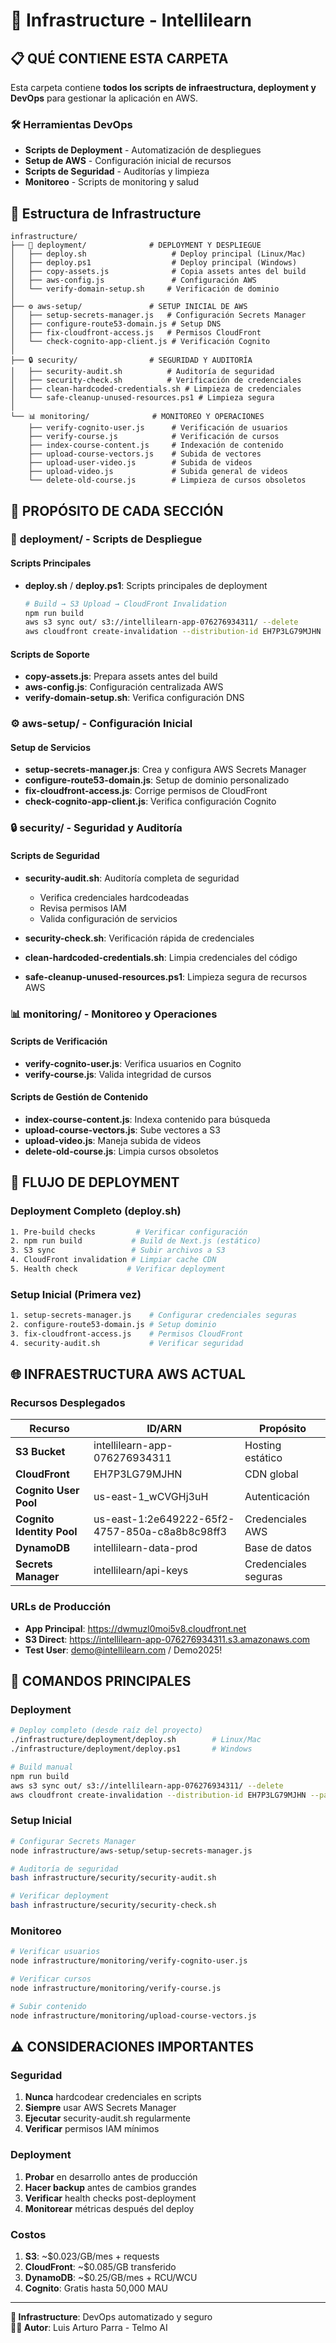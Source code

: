 # 🚀 Infrastructure - Intellilearn

## 📋 **QUÉ CONTIENE ESTA CARPETA**

Esta carpeta contiene **todos los scripts de infraestructura, deployment y DevOps** para gestionar la aplicación en AWS.

### 🛠️ **Herramientas DevOps**
- **Scripts de Deployment** - Automatización de despliegues
- **Setup de AWS** - Configuración inicial de recursos
- **Scripts de Seguridad** - Auditorías y limpieza
- **Monitoreo** - Scripts de monitoring y salud

## 📁 **Estructura de Infrastructure**

```
infrastructure/
├── 🚀 deployment/              # DEPLOYMENT Y DESPLIEGUE
│   ├── deploy.sh                   # Deploy principal (Linux/Mac)
│   ├── deploy.ps1                  # Deploy principal (Windows)
│   ├── copy-assets.js              # Copia assets antes del build
│   ├── aws-config.js               # Configuración AWS
│   └── verify-domain-setup.sh     # Verificación de dominio
│
├── ⚙️ aws-setup/               # SETUP INICIAL DE AWS
│   ├── setup-secrets-manager.js   # Configuración Secrets Manager
│   ├── configure-route53-domain.js # Setup DNS
│   ├── fix-cloudfront-access.js   # Permisos CloudFront
│   └── check-cognito-app-client.js # Verificación Cognito
│
├── 🔒 security/                # SEGURIDAD Y AUDITORÍA
│   ├── security-audit.sh          # Auditoría de seguridad
│   ├── security-check.sh          # Verificación de credenciales
│   ├── clean-hardcoded-credentials.sh # Limpieza de credenciales
│   └── safe-cleanup-unused-resources.ps1 # Limpieza segura
│
└── 📊 monitoring/              # MONITOREO Y OPERACIONES
    ├── verify-cognito-user.js      # Verificación de usuarios
    ├── verify-course.js            # Verificación de cursos
    ├── index-course-content.js     # Indexación de contenido
    ├── upload-course-vectors.js    # Subida de vectores
    ├── upload-user-video.js        # Subida de videos
    ├── upload-video.js             # Subida general de videos
    └── delete-old-course.js        # Limpieza de cursos obsoletos
```

## 🎯 **PROPÓSITO DE CADA SECCIÓN**

### 🚀 **deployment/** - Scripts de Despliegue

#### **Scripts Principales**
- **deploy.sh** / **deploy.ps1**: Scripts principales de deployment
  ```bash
  # Build → S3 Upload → CloudFront Invalidation
  npm run build
  aws s3 sync out/ s3://intellilearn-app-076276934311/ --delete
  aws cloudfront create-invalidation --distribution-id EH7P3LG79MJHN --paths "/*"
  ```

#### **Scripts de Soporte**
- **copy-assets.js**: Prepara assets antes del build
- **aws-config.js**: Configuración centralizada AWS
- **verify-domain-setup.sh**: Verifica configuración DNS

### ⚙️ **aws-setup/** - Configuración Inicial

#### **Setup de Servicios**
- **setup-secrets-manager.js**: Crea y configura AWS Secrets Manager
- **configure-route53-domain.js**: Setup de dominio personalizado
- **fix-cloudfront-access.js**: Corrige permisos de CloudFront
- **check-cognito-app-client.js**: Verifica configuración Cognito

### 🔒 **security/** - Seguridad y Auditoría

#### **Scripts de Seguridad**
- **security-audit.sh**: Auditoría completa de seguridad
  - Verifica credenciales hardcodeadas
  - Revisa permisos IAM
  - Valida configuración de servicios
  
- **security-check.sh**: Verificación rápida de credenciales
- **clean-hardcoded-credentials.sh**: Limpia credenciales del código
- **safe-cleanup-unused-resources.ps1**: Limpieza segura de recursos AWS

### 📊 **monitoring/** - Monitoreo y Operaciones

#### **Scripts de Verificación**
- **verify-cognito-user.js**: Verifica usuarios en Cognito
- **verify-course.js**: Valida integridad de cursos

#### **Scripts de Gestión de Contenido**
- **index-course-content.js**: Indexa contenido para búsqueda
- **upload-course-vectors.js**: Sube vectores a S3
- **upload-video.js**: Maneja subida de videos
- **delete-old-course.js**: Limpia cursos obsoletos

## 🔄 **FLUJO DE DEPLOYMENT**

### **Deployment Completo** (deploy.sh)
```bash
1. Pre-build checks         # Verificar configuración
2. npm run build           # Build de Next.js (estático)
3. S3 sync                 # Subir archivos a S3
4. CloudFront invalidation # Limpiar cache CDN
5. Health check           # Verificar deployment
```

### **Setup Inicial** (Primera vez)
```bash
1. setup-secrets-manager.js    # Configurar credenciales seguras
2. configure-route53-domain.js # Setup dominio
3. fix-cloudfront-access.js    # Permisos CloudFront
4. security-audit.sh           # Verificar seguridad
```

## 🌐 **INFRAESTRUCTURA AWS ACTUAL**

### **Recursos Desplegados**
| Recurso | ID/ARN | Propósito |
|---------|--------|-----------|
| **S3 Bucket** | intellilearn-app-076276934311 | Hosting estático |
| **CloudFront** | EH7P3LG79MJHN | CDN global |
| **Cognito User Pool** | us-east-1_wCVGHj3uH | Autenticación |
| **Cognito Identity Pool** | us-east-1:2e649222-65f2-4757-850a-c8a8b8c98ff3 | Credenciales AWS |
| **DynamoDB** | intellilearn-data-prod | Base de datos |
| **Secrets Manager** | intellilearn/api-keys | Credenciales seguras |

### **URLs de Producción**
- **App Principal**: https://dwmuzl0moi5v8.cloudfront.net
- **S3 Direct**: https://intellilearn-app-076276934311.s3.amazonaws.com
- **Test User**: demo@intellilearn.com / Demo2025!

## 🚀 **COMANDOS PRINCIPALES**

### **Deployment**
```bash
# Deploy completo (desde raíz del proyecto)
./infrastructure/deployment/deploy.sh        # Linux/Mac
./infrastructure/deployment/deploy.ps1       # Windows

# Build manual
npm run build
aws s3 sync out/ s3://intellilearn-app-076276934311/ --delete
aws cloudfront create-invalidation --distribution-id EH7P3LG79MJHN --paths "/*"
```

### **Setup Inicial**
```bash
# Configurar Secrets Manager
node infrastructure/aws-setup/setup-secrets-manager.js

# Auditoría de seguridad
bash infrastructure/security/security-audit.sh

# Verificar deployment
bash infrastructure/security/security-check.sh
```

### **Monitoreo**
```bash
# Verificar usuarios
node infrastructure/monitoring/verify-cognito-user.js

# Verificar cursos
node infrastructure/monitoring/verify-course.js

# Subir contenido
node infrastructure/monitoring/upload-course-vectors.js
```

## ⚠️ **CONSIDERACIONES IMPORTANTES**

### **Seguridad**
1. **Nunca** hardcodear credenciales en scripts
2. **Siempre** usar AWS Secrets Manager
3. **Ejecutar** security-audit.sh regularmente
4. **Verificar** permisos IAM mínimos

### **Deployment**
1. **Probar** en desarrollo antes de producción
2. **Hacer backup** antes de cambios grandes
3. **Verificar** health checks post-deployment
4. **Monitorear** métricas después del deploy

### **Costos**
1. **S3**: ~$0.023/GB/mes + requests
2. **CloudFront**: ~$0.085/GB transferido
3. **DynamoDB**: ~$0.25/GB/mes + RCU/WCU
4. **Cognito**: Gratis hasta 50,000 MAU

---

**🚀 Infrastructure**: DevOps automatizado y seguro  
**👨‍💻 Autor**: Luis Arturo Parra - Telmo AI
